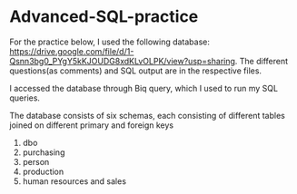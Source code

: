# Advanced-SQL-practice

For the practice below, I used the following database: https://drive.google.com/file/d/1-Qsnn3bg0_PYgY5kKJOUDG8xdKLvOLPK/view?usp=sharing. The different questions(as comments) and SQL output are in the respective files. 

I accessed the database through Biq query, which I used to run my SQL queries.

The database consists of six schemas, each consisting of different tables joined on different primary and foreign keys
  1. dbo
  2. purchasing
  3. person
  4. production
  5. human resources and sales
